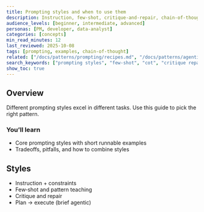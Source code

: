 ```yaml
---
title: Prompting styles and when to use them
description: Instruction, few-shot, critique-and-repair, chain-of-thought, and more—with pros and cons.
audience_levels: [beginner, intermediate, advanced]
personas: [PM, developer, data-analyst]
categories: [concepts]
min_read_minutes: 12
last_reviewed: 2025-10-08
tags: [prompting, examples, chain-of-thought]
related: ["/docs/patterns/prompting/recipes.md", "/docs/patterns/agentic/reflection-self-heal.md"]
search_keywords: ["prompting styles", "few-shot", "cot", "critique repair"]
show_toc: true
---
```


## Overview
Different prompting styles excel in different tasks. Use this guide to pick the right pattern.

### You’ll learn
- Core prompting styles with short runnable examples
- Tradeoffs, pitfalls, and how to combine styles

## Styles
- Instruction + constraints
- Few‑shot and pattern teaching
- Critique and repair
- Plan → execute (brief agentic)
